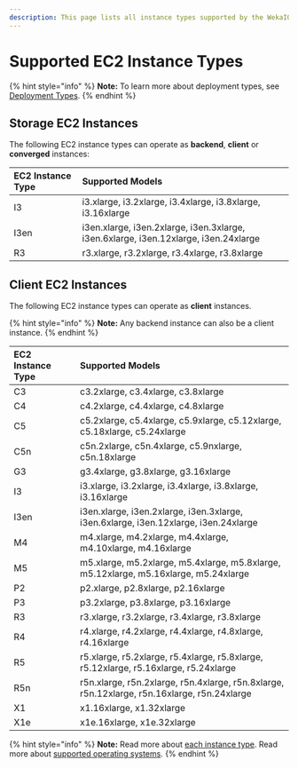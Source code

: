```yaml
---
description: This page lists all instance types supported by the WekaIO system version.
---
```


# Supported EC2 Instance Types

{% hint style="info" %}
**Note:** To learn more about deployment types, see [Deployment Types](deployment-types.md).
{% endhint %}

## Storage EC2 Instances

The following EC2 instance types can operate as **backend**, **client** or **converged** instances:

| **EC2 Instance Type** | **Supported Models** |
| :--- | :--- |
| I3 | i3.xlarge, i3.2xlarge, i3.4xlarge, i3.8xlarge, i3.16xlarge |
| I3en | i3en.xlarge, i3en.2xlarge, i3en.3xlarge, i3en.6xlarge, i3en.12xlarge, i3en.24xlarge |
| R3 | r3.xlarge, r3.2xlarge, r3.4xlarge, r3.8xlarge |

## Client EC2 Instances

The following EC2 instance types can operate as **client** instances.

{% hint style="info" %}
**Note:** Any backend instance can also be a client instance.
{% endhint %}

| **EC2 Instance Type** | **Supported Models** |
| :--- | :--- |
| C3 | c3.2xlarge, c3.4xlarge, c3.8xlarge |
| C4 | c4.2xlarge, c4.4xlarge, c4.8xlarge |
| C5 | c5.2xlarge, c5.4xlarge, c5.9xlarge, c5.12xlarge, c5.18xlarge, c5.24xlarge |
| C5n | c5n.2xlarge, c5n.4xlarge, c5.9nxlarge, c5n.18xlarge |
| G3 | g3.4xlarge, g3.8xlarge, g3.16xlarge |
| I3 | i3.xlarge, i3.2xlarge, i3.4xlarge, i3.8xlarge, i3.16xlarge |
| I3en | i3en.xlarge, i3en.2xlarge, i3en.3xlarge, i3en.6xlarge, i3en.12xlarge, i3en.24xlarge |
| M4 | m4.xlarge, m4.2xlarge, m4.4xlarge, m4.10xlarge, m4.16xlarge |
| M5 | m5.xlarge, m5.2xlarge, m5.4xlarge, m5.8xlarge, m5.12xlarge, m5.16xlarge, m5.24xlarge |
| P2 | p2.xlarge, p2.8xlarge, p2.16xlarge |
| P3 | p3.2xlarge, p3.8xlarge, p3.16xlarge |
| R3 | r3.xlarge, r3.2xlarge, r3.4xlarge, r3.8xlarge |
| R4 | r4.xlarge, r4.2xlarge, r4.4xlarge, r4.8xlarge, r4.16xlarge |
| R5 | r5.xlarge, r5.2xlarge, r5.4xlarge, r5.8xlarge, r5.12xlarge, r5.16xlarge, r5.24xlarge |
| R5n | r5n.xlarge, r5n.2xlarge, r5n.4xlarge, r5n.8xlarge, r5n.12xlarge, r5n.16xlarge, r5n.24xlarge |
| X1 | x1.16xlarge, x1.32xlarge |
| X1e | x1e.16xlarge, x1e.32xlarge |

{% hint style="info" %}
**Note:** Read more about [each instance type](https://aws.amazon.com/ec2/instance-types/). Read more about [supported operating systems](../bare-metal/prerequisites-for-installation-of-weka-dedicated-hosts.md#operation-system).
{% endhint %}

